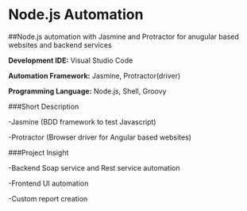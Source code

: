 # Node.js Automation
##Node.js automation with Jasmine and Protractor for anugular based websites and backend services
 
**Development IDE:** Visual Studio Code

**Automation Framework:** Jasmine, Protractor(driver)

**Programming Language:** Node.js, Shell, Groovy


###Short Description

-Jasmine (BDD framework to test Javascript)

-Protractor (Browser driver for Angular based websites)


###Project Insight

-Backend Soap service and Rest service automation

-Frontend UI automation

-Custom report creation
